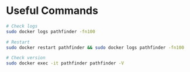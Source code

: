 # Useful Commands

```bash
# Check logs
sudo docker logs pathfinder -fn100
```

```bash
# Restart
sudo docker restart pathfinder && sudo docker logs pathfinder -fn100
```

```bash
# Check version
sudo docker exec -it pathfinder pathfinder -V
```
